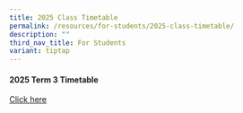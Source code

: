 ```yaml
---
title: 2025 Class Timetable
permalink: /resources/for-students/2025-class-timetable/
description: ""
third_nav_title: For Students
variant: tiptap
---
```

<h4>2025 Term 3 Timetable </h4>
<p><a href="/files/Term_3_Timetable_202506241511_Class_Final.pdf" rel="noopener noreferrer nofollow" target="_blank">Click here</a>
</p>
<p></p>